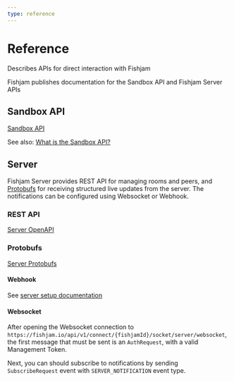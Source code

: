 ```yaml
---
type: reference
---
```


# Reference

Describes APIs for direct interaction with Fishjam

Fishjam publishes documentation for the Sandbox API and Fishjam Server APIs

## Sandbox API

[Sandbox API](https://github.com/fishjam-cloud/documentation/tree/main/static/api/room-manager-openapi.yaml)

See also: [What is the Sandbox API?](/explanation/sandbox-api-concept)

## Server

Fishjam Server provides REST API for managing rooms and peers, and
[Protobufs](https://protobuf.dev) for
receiving structured live updates from the server.
The notifications can be configured using Websocket or Webhook.

### REST API

[Server OpenAPI](https://github.com/fishjam-cloud/documentation/tree/main/static/api/fishjam-server-openapi.yaml)

### Protobufs

[Server Protobufs](https://github.com/fishjam-cloud/documentation/tree/main/static/api/server_notifications.proto)

#### Webhook

See [server setup documentation](/how-to/backend/server-setup#webhooks)

#### Websocket

After opening the Websocket connection to
`https://fishjam.io/api/v1/connect/{fishjamId}/socket/server/websocket`,
the first message that must be sent is an `AuthRequest`,
with a valid Management Token.

Next, you can should subscribe to notifications by sending `SubscribeRequest` event with `SERVER_NOTIFICATION` event type.
